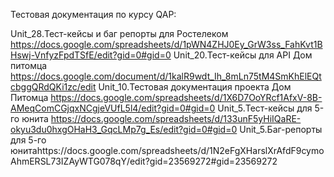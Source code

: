 Тестовая документация по курсу QAP:

Unit_28.Тест-кейсы и баг репорты для Ростелеком https://docs.google.com/spreadsheets/d/1pWN4ZHJ0Ey_GrW3ss_FahKvt1BHswj-VnfyzFpdTSfE/edit?gid=0#gid=0
Unit_20.Тест-кейсы для API Дом питомца https://docs.google.com/document/d/1kalR9wdt_Ih_8mLn75tM4SmKhElEQtcbggQRdQKi1zc/edit
Unit_10.Тестовая документация проекта Дом Питомца https://docs.google.com/spreadsheets/d/1X6D7OoYRcf1AfxV-8B-AMeqComCGjqxNCgjeVUfL5l4/edit?gid=0#gid=0
Unit_5.Тест-кейсы для 5-го юнита https://docs.google.com/spreadsheets/d/133unF5yHiIQaRE-okyu3du0hxgOHaH3_GqcLMp7g_Es/edit?gid=0#gid=0
Unit_5.Баг-репорты для 5-го юнитаhttps://docs.google.com/spreadsheets/d/1N2eFgXHarslXrAfdF9cymoAhmERSL73IZAyWTG078qY/edit?gid=23569272#gid=23569272
